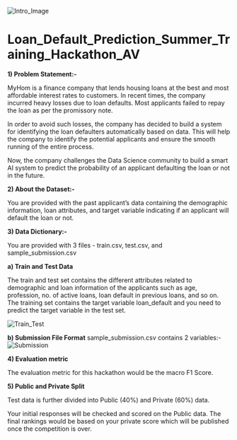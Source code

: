 ![Intro_Image](https://user-images.githubusercontent.com/84449238/180631097-0281830b-6568-4f1b-a5bf-a712ee6863cf.JPG)
# Loan_Default_Prediction_Summer_Training_Hackathon_AV
**1) Problem Statement:-**

MyHom is a finance company that lends housing loans at the best and most affordable interest rates to customers. In recent times, the company incurred heavy losses due to loan defaults. Most applicants failed to repay the loan as per the promissory note.


In order to avoid such losses, the company has decided to build a system for identifying the loan defaulters automatically based on data. This will help the company to identify the potential applicants and ensure the smooth running of the entire process.


Now, the company challenges the Data Science community to build a smart AI system to predict the probability of an applicant defaulting the loan or not in the future.



**2) About the Dataset:-**


You are provided with the past applicant’s data containing the demographic information, loan attributes, and target variable indicating if an applicant will default the loan or not.



**3) Data Dictionary:-**


You are provided with 3 files - train.csv, test.csv, and sample_submission.csv



**a) Train and Test Data**


The train and test set contains the different attributes related to demographic and loan information of the applicants such as age, profession, no. of active loans, loan default in previous loans, and so on. The training set contains the target variable loan_default and you need to predict the target variable in the test set.

![Train_Test](https://user-images.githubusercontent.com/84449238/180631292-39f553b5-73ca-4c34-85ed-b4b568b90a22.JPG)

**b) Submission File Format**
sample_submission.csv contains 2 variables:-
![Submission](https://user-images.githubusercontent.com/84449238/180631303-9503ad1a-94bb-47a1-97ea-0564a054d044.JPG)

**4) Evaluation metric**


The evaluation metric for this hackathon would be the macro F1 Score.

**5) Public and Private Split**


Test data is further divided into Public (40%) and Private (60%) data.


Your initial responses will be checked and scored on the Public data. The final rankings would be based on your private score which will be published once the competition is over.
